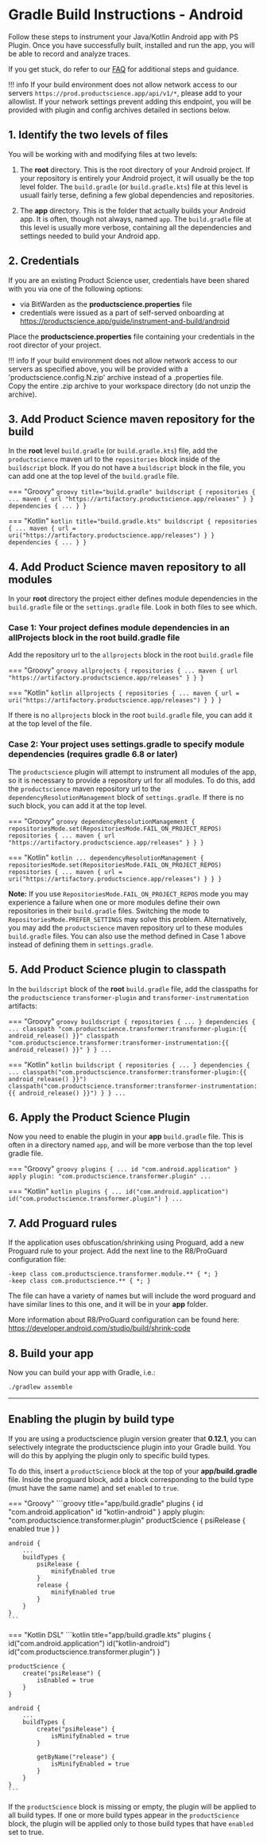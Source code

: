 
# Gradle Build Instructions - Android

Follow these steps to instrument your Java/Kotlin Android app with PS Plugin. Once you have successfully built, installed and run the app, you will be able to record and analyze traces.

If you get stuck, do refer to our [FAQ](https://docs.productscience.app/android/integration-faq-android/) for additional steps and guidance.

!!! info
    If your build environment does not allow network access to our servers `https://prod.productscience.app/api/v1/*`, please add to your allowlist.
    If your network settings prevent adding this endpoint, you will be provided with plugin and config archives detailed in sections below.

## 1. Identify the two levels of files
You will be working with and modifying files at two levels:

1. The __root__ directory. This is the root directory of your Android project. 
If your repository is entirely your Android project, it will usually be the top level folder. 
The `build.gradle` (or `build.gradle.kts`) file at this level is usuall fairly terse, 
defining a few global dependencies and repositories.

2. The __app__ directory. This is the folder that actually builds your Android app. 
It is often, though not always, named `app`. The `build.gradle` file at this level is usually more verbose, 
containing all the dependencies and settings needed to build your Android app.
   
## 2. Credentials

If you are an existing Product Science user, credentials have been shared with you via one of the following options:

- via BitWarden as the __productscience.properties__ file
- credentials were issued as a part of self-served onboarding at https://productscience.app/guide/instrument-and-build/android

Place the __productscience.properties__ file containing your credentials in the root director of your project.

!!! info
    If your build environment does not allow network access to our servers as specified above, 
    you will be provided with a 'productscience.config.N.zip' archive instead of a .properties file.  
    Copy the entire .zip archive to your workspace directory (do not unzip the archive).


## 3. Add Product Science maven repository for the build

In the __root__ level `build.gradle` (or `build.gradle.kts`) file, 
add the `productscience` maven url  to the `repositories` block inside of the `buildscript` block. 
If you do not have a `buildscript` block in the file, you can add one at the top level of the `build.gradle` file.

=== "Groovy" 
    ```groovy title="build.gradle"
        buildscript {
            repositories {
                ...
                maven {
                    url "https://artifactory.productscience.app/releases"
                }
            }
            dependencies { ... }
        }
    ```

=== "Kotlin"
    ```kotlin title="build.gradle.kts"
        buildscript {
            repositories {
                ...
                maven {
                    url = uri("https://artifactory.productscience.app/releases")
                }
            }
            dependencies { ... }
        }
    ```

## 4. Add Product Science maven repository to all modules
In your __root__ directory the project either defines module dependencies in the `build.gradle` file or the `settings.gradle` file. Look in both files to see which.

### Case 1: Your project defines module dependencies in an allProjects block in the root build.gradle file

Add the repository url to the `allprojects` block in the root `build.gradle` file

=== "Groovy" 
    ```groovy
        allprojects {
            repositories {
                ...
                maven {
                    url "https://artifactory.productscience.app/releases"
                }
            }
        }
    ```

=== "Kotlin"
    ```kotlin
        allprojects {
            repositories {
                ...
                maven {
                    url = uri("https://artifactory.productscience.app/releases")
                }
            }
        }
    ```

If there is no `allprojects` block in the root `build.gradle` file, you can add it at the top level of the file.

### Case 2: Your project uses settings.gradle to specify module dependencies (requires gradle 6.8 or later)

The `productscience` plugin will attempt to instrument all modules of the app, so it is necessary to provide a repository url for all modules. To do this, add the `productscience` maven repository url to the `dependencyResolutionManagement` block of `settings.gradle`. If there is no such block, you can add it at the top level.

=== "Groovy"
    ```groovy
        dependencyResolutionManagement {
            repositoriesMode.set(RepositoriesMode.FAIL_ON_PROJECT_REPOS)
            repositories {
                ...
                maven {
                    url "https://artifactory.productscience.app/releases"
                }
            }
        }
    ```

=== "Kotlin"
    ```kotlin
        ...
        dependencyResolutionManagement {
            repositoriesMode.set(RepositoriesMode.FAIL_ON_PROJECT_REPOS)
            repositories {
                ...
                maven {
                    url = uri("https://artifactory.productscience.app/releases")
                }
            }
        }
    ```

__Note:__ If you use `RepositoriesMode.FAIL_ON_PROJECT_REPOS` mode you may experience a failure when one or more modules define their own repositories in their `build.gradle` files. Switching the mode to `RepositoriesMode.PREFER_SETTINGS` may solve this problem. Alternatively, you may add the `productscience` maven repository url to these modules `build.gradle` files. You can also use the method defined in Case 1 above instead of defining them in `settings.gradle`.

## 5. Add Product Science plugin to classpath

In the `buildscript` block of the __root__ `build.gradle` file, add the classpaths for the `productscience` `transformer-plugin` and `transformer-instrumentation` artifacts:

=== "Groovy"
    ```groovy
        buildscript {
            repositories { ... }
            dependencies {
                ...
                classpath "com.productscience.transformer:transformer-plugin:{{ android_release() }}"
                classpath "com.productscience.transformer:transformer-instrumentation:{{ android_release() }}"
            }
        }
        ...
    ```

=== "Kotlin"
    ```kotlin
        buildscript {
            repositories { ... }
            dependencies {
                ...
                classpath("com.productscience.transformer:transformer-plugin:{{ android_release() }}")
                classpath("com.productscience.transformer:transformer-instrumentation:{{ android_release() }}")
            }
        }
        ...
    ```


## 6. Apply the Product Science Plugin

Now you need to enable the plugin in your __app__ `build.gradle` file. This is often in a directory named `app`, and will be more verbose than the top level gradle file.

=== "Groovy"
    ```groovy
        plugins {
            ...
            id "com.android.application"
        }
        apply plugin: "com.productscience.transformer.plugin"
        ...
    ```

=== "Kotlin"
    ```kotlin
        plugins {
            ...
            id("com.android.application")
            id("com.productscience.transformer.plugin")
        }
        ...
    ```

## 7. Add Proguard rules

If the application uses obfuscation/shrinking using Proguard, add a new Proguard rule to your project. Add the next line to the R8/ProGuard configuration file:

```
-keep class com.productscience.transformer.module.** { *; }
-keep class com.productscience.** { *; }
```

The file can have a variety of names but will include the word proguard and have similar lines to this one, and it will be in your __app__ folder.

More information about R8/ProGuard configuration can be found here: https://developer.android.com/studio/build/shrink-code

## 8. Build your app

Now you can build your app with Gradle, i.e.:
```bash
./gradlew assemble
```


----


## Enabling the plugin by build type

If you are using a productscience plugin version greater that __0.12.1__, you can selectively integrate the productscience plugin into your Gradle build.
You will do this by applying the plugin only to specific build types.

To do this, insert a `productScience` block at the top of your __app/build.gradle__ file. 
Inside the proguard block, add a block corresponding to the build type (must have the same name) and set `enabled` to `true`.

=== "Groovy"
    ```groovy title="app/build.gradle"
    plugins {
        id "com.android.application"
        id "kotlin-android"
    }
    apply plugin: "com.productscience.transformer.plugin" 
    productScience {
        psiRelease {
            enabled true
        }
    }
    
    android {
        ...
        buildTypes {
            psiRelease {
                minifyEnabled true
            }
            release {
                minifyEnabled true
            }
        }
    }
    ```
=== "Kotlin DSL"
    ```kotlin title="app/build.gradle.kts"
    plugins {
        id("com.android.application")
        id("kotlin-android")
        id("com.productscience.transformer.plugin")
    }
    
    productScience {
        create("psiRelease") {
            isEnabled = true
        }
    }
    
    android {
        ...
        buildTypes {
            create("psiRelease") {
                isMinifyEnabled = true
            }
    
            getByName("release") {
                isMinifyEnabled = true
            }
        }
    }
    ```


If the `productScience` block is missing or empty, the plugin will be applied to all build types.
If one or more build types appear in the `productScience` block,
the plugin will be applied only to those build types that have `enabled` set to true. 

